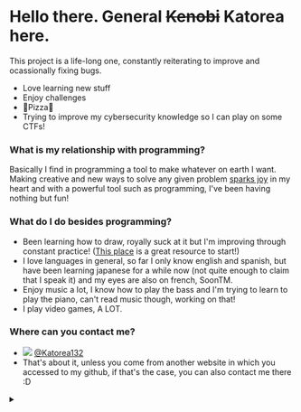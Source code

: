 # Hello there. General <s>Kenobi</s> Katorea here.
This project is a life-long one, constantly reiterating to improve and ocassionally fixing bugs.

  - Love learning new stuff
  - Enjoy challenges
  - :pizza:Pizza:pizza:
  - Trying to improve my cybersecurity knowledge so I can play on some CTFs!
 
### What is my relationship with programming?
Basically I find in programming a tool to make whatever on earth I want. Making creative and new ways to solve any given problem [sparks joy](https://youtu.be/WvyeapVBLWY?t=22) in my heart and with a powerful tool such as programming, I've been having nothing but fun!

### What do I do besides programming?
  - Been learning how to draw, royally suck at it but I'm improving through constant practice! ([This place](https://drawabox.com/) is a great resource to start!)
  - I love languages in general, so far I only know english and spanish, but have been learning japanese for a while now (not quite enough to claim that I speak it) and my eyes are also on french, SoonTM.
  - Enjoy music a lot, I know how to play the bass and I'm trying to learn to play the piano, can't read music though, working on that!
  - I play video games, A LOT.
### Where can you contact me?
  - [![](http://i.imgur.com/tXSoThF.png)](https://twitter.com/Katorea132) [@Katorea132](https://twitter.com/Katorea132)
  - That's about it, unless you come from another website in which you accessed to my github, if that's the case, you can also contact me there :D
<details>
<summary></summary>
  <h1><b>Fun Facts</b></h1>
  <ul>
    <li>:cherry_blossom: Katorea is how you spell with roman letters Cattleya in japanese, and I love Cattleyas, and I love japanese. :cherry_blossom:</li>
    <li>Smart Guy Cocoa is the result of an auto correction which I found funny and sticked with it.</li>
    <li>Spider-man best hero.</li>
    <li><a href="https://en.hololive.tv/">Yagoo</a> best girl.</li>
  </ul>
</details>
